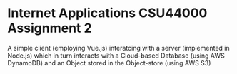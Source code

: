 # Internet Applications CSU44000 Assignment 2
 A simple client (employing Vue.js) interatcing with a server (implemented in Node.js) which in turn interacts with a Cloud-based Database (using AWS DynamoDB) and an Object stored in the Object-store (using AWS S3)
